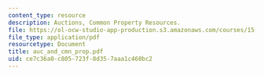 ```yaml
---
content_type: resource
description: Auctions, Common Property Resources.
file: https://ol-ocw-studio-app-production.s3.amazonaws.com/courses/15-010-economic-analysis-for-business-decisions-fall-2004/ce7c36a0c805723f8d357aaa1c460bc2_auc_and_cmn_prop.pdf
file_type: application/pdf
resourcetype: Document
title: auc_and_cmn_prop.pdf
uid: ce7c36a0-c805-723f-8d35-7aaa1c460bc2
---
```

